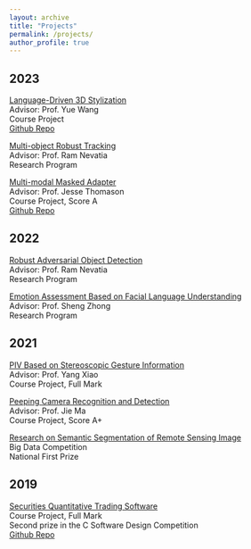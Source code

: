 ```yaml
---
layout: archive
title: "Projects"
permalink: /projects/
author_profile: true
---
```



<h2> 2023 </h2>

<p><u>Language-Driven 3D Stylization</u><br>
Advisor: Prof. Yue Wang<br>
Course Project<br>
<a href="https://github.com/Weijingmin2000/Language-Driven-3D-Stylization" class="btn btn--success">Github Repo</a></p>


<p><u>Multi-object Robust Tracking</u><br>
Advisor: Prof. Ram Nevatia<br>
Research Program<br>


<p><u>Multi-modal Masked Adapter</u><br>
Advisor: Prof. Jesse Thomason<br>
Course Project, Score A<br>
<a href="https://github.com/YinzhenWang/Real_CLIP_Adapter" class="btn btn--success">Github Repo</a></p>


<h2> 2022 </h2>
<p><u>Robust Adversarial Object Detection</u><br>
Advisor: Prof. Ram Nevatia<br>
Research Program<br>


<p><u>Emotion Assessment Based on Facial Language Understanding</u><br>
Advisor: Prof. Sheng Zhong<br>
Research Program<br>


<h2> 2021 </h2>

<p><u>PIV Based on Stereoscopic Gesture Information</u><br>
Advisor: Prof. Yang Xiao<br>
Course Project, Full Mark<br>

<p><u>Peeping Camera Recognition and Detection</u><br>
Advisor: Prof. Jie Ma<br>
Course Project, Score A+<br>

<p><u>Research on Semantic Segmentation of Remote Sensing Image</u><br>
Big Data Competition<br>
National First Prize<br>


<h2> 2019 </h2>
<p><u>Securities Quantitative Trading Software</u><br>
Course Project, Full Mark<br>
Second prize in the C Software Design Competition<br>
<a href="https://github.com/Weijingmin2000/STOCK" class="btn btn--success">Github Repo</a></p>
